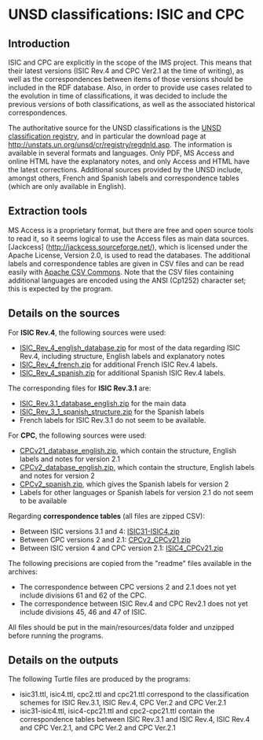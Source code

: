 # UNSD classifications: ISIC and CPC

## Introduction

ISIC and CPC are explicitly in the scope of the IMS project. This means that their latest versions (ISIC Rev.4 and CPC Ver2.1 at the time of writing), as well as the correspondences between items of those versions should be included in the RDF database. Also, in order to provide use cases related to the evolution in time of classifications, it was decided to include the previous versions of both classifications, as well as the associated historical correspondences.

The authoritative source for the UNSD classifications is the [UNSD classification registry](http://unstats.un.org/unsd/cr/registry/), and in particular the download page at http://unstats.un.org/unsd/cr/registry/regdnld.asp. The information is available in several formats and languages. Only PDF, MS Access and online HTML have the explanatory notes, and only Access and HTML have the latest corrections. Additional sources provided by the UNSD include, amongst others, French and Spanish labels and correspondence tables (which are only available in English).

## Extraction tools

MS Access is a proprietary format, but there are free and open source tools to read it, so it seems logical to use the Access files as main data sources. [Jackcess] (http://jackcess.sourceforge.net/), which is licensed under the Apache License, Version 2.0, is used to read the databases. The additional labels and correspondence tables are given in CSV files and can be read easily with [Apache CSV Commons](https://commons.apache.org/proper/commons-csv/). Note that the CSV files containing additional languages are encoded using the ANSI (Cp1252) character set; this is expected by the program.

## Details on the sources

For **ISIC Rev.4**, the following sources were used:

* [ISIC_Rev_4_english_database.zip](http://unstats.un.org/unsd/cr/registry/regdntransfer.asp?f=135) for most of the data regarding ISIC Rev.4, including structure, English labels and explanatory notes
* [ISIC_Rev_4_french.zip](http://unstats.un.org/unsd/cr/registry/regdntransfer.asp?f=189) for additional French ISIC Rev.4 labels.
* [ISIC_Rev_4_spanish.zip](http://unstats.un.org/unsd/cr/registry/regdntransfer.asp?f=198) for additional Spanish ISIC Rev.4 labels.

The corresponding files for **ISIC Rev.3.1** are:
* [ISIC_Rev.3.1_database_english.zip](http://unstats.un.org/unsd/cr/registry/regdntransfer.asp?f=172) for the main data
* [ISIC_Rev_3_1_spanish_structure.zip](http://unstats.un.org/unsd/cr/registry/regdntransfer.asp?f=105) for the Spanish labels
* French labels for ISIC Rev.3.1 do not seem to be available.

For **CPC**, the following sources were used:

* [CPCv21_database_english.zip](http://unstats.un.org/unsd/cr/registry/regdntransfer.asp?f=287), which contain the structure, English labels and notes for version 2.1
* [CPCv2_database_english.zip](http://unstats.un.org/unsd/cr/registry/regdntransfer.asp?f=235), which contain the structure, English labels and notes for version 2
* [CPCv2_spanish.zip](http://unstats.un.org/unsd/cr/registry/regdntransfer.asp?f=279), which gives the Spanish labels for version 2
* Labels for other languages or Spanish labels for version 2.1 do not seem to be available

Regarding **correspondence tables** (all files are zipped CSV):

* Between ISIC versions 3.1 and 4: [ISIC31-ISIC4.zip](http://unstats.un.org/unsd/cr/registry/regdntransfer.asp?f=121)
* Between CPC versions 2 and 2.1: [CPCv2_CPCv21.zip](http://unstats.un.org/unsd/cr/registry/regdntransfer.asp?f=291)
* Between ISIC version 4 and CPC version 2.1: [ISIC4_CPCv21.zip](http://unstats.un.org/unsd/cr/registry/regdntransfer.asp?f=289)

The following precisions are copied from the "readme" files available in the archives:

* The correspondence between CPC versions 2 and 2.1 does not yet include divisions 61 and 62 of the CPC.
* The correspondence between ISIC Rev.4 and CPC Rev2.1 does not yet include divisions 45, 46 and 47 of ISIC.

All files should be put in the main/resources/data folder and unzipped before running the programs.

## Details on the outputs

The following Turtle files are produced by the programs:

* isic31.ttl, isic4.ttl, cpc2.ttl and cpc21.ttl correspond to the classification schemes for ISIC Rev.3.1, ISIC Rev.4, CPC Ver.2 and CPC Ver.2.1
* isic31-isic4.ttl, isic4-cpc21.ttl and cpc2-cpc21.ttl contain the correspondence tables between ISIC Rev.3.1 and ISIC Rev.4, ISIC Rev.4 and CPC Ver.2.1, and CPC Ver.2 and CPC Ver.2.1
